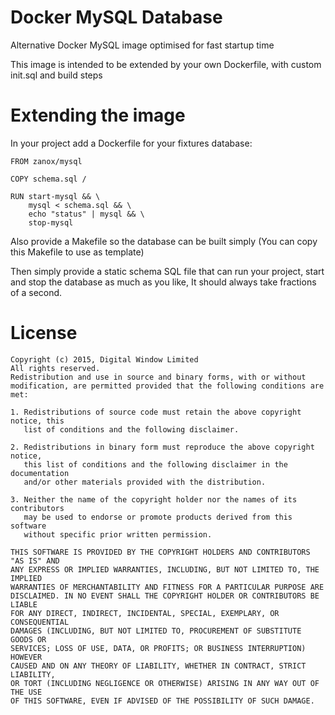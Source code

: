 Docker MySQL Database
=====================

Alternative Docker MySQL image optimised for fast startup time

This image is intended to be extended by your own Dockerfile, with custom init.sql and build steps

Extending the image
===================

In your project add a Dockerfile for your fixtures database:

```
FROM zanox/mysql

COPY schema.sql /

RUN start-mysql && \
    mysql < schema.sql && \
    echo "status" | mysql && \
    stop-mysql
```

Also provide a Makefile so the database can be built simply (You can copy this Makefile to use as template)

Then simply provide a static schema SQL file that can run your project, start and stop the database as much
as you like, It should always take fractions of a second.

License
=======

```
Copyright (c) 2015, Digital Window Limited
All rights reserved.
Redistribution and use in source and binary forms, with or without
modification, are permitted provided that the following conditions are met:

1. Redistributions of source code must retain the above copyright notice, this
   list of conditions and the following disclaimer.

2. Redistributions in binary form must reproduce the above copyright notice,
   this list of conditions and the following disclaimer in the documentation
   and/or other materials provided with the distribution.

3. Neither the name of the copyright holder nor the names of its contributors
   may be used to endorse or promote products derived from this software
   without specific prior written permission.

THIS SOFTWARE IS PROVIDED BY THE COPYRIGHT HOLDERS AND CONTRIBUTORS "AS IS" AND
ANY EXPRESS OR IMPLIED WARRANTIES, INCLUDING, BUT NOT LIMITED TO, THE IMPLIED
WARRANTIES OF MERCHANTABILITY AND FITNESS FOR A PARTICULAR PURPOSE ARE
DISCLAIMED. IN NO EVENT SHALL THE COPYRIGHT HOLDER OR CONTRIBUTORS BE LIABLE
FOR ANY DIRECT, INDIRECT, INCIDENTAL, SPECIAL, EXEMPLARY, OR CONSEQUENTIAL
DAMAGES (INCLUDING, BUT NOT LIMITED TO, PROCUREMENT OF SUBSTITUTE GOODS OR
SERVICES; LOSS OF USE, DATA, OR PROFITS; OR BUSINESS INTERRUPTION) HOWEVER
CAUSED AND ON ANY THEORY OF LIABILITY, WHETHER IN CONTRACT, STRICT LIABILITY,
OR TORT (INCLUDING NEGLIGENCE OR OTHERWISE) ARISING IN ANY WAY OUT OF THE USE
OF THIS SOFTWARE, EVEN IF ADVISED OF THE POSSIBILITY OF SUCH DAMAGE.
```
